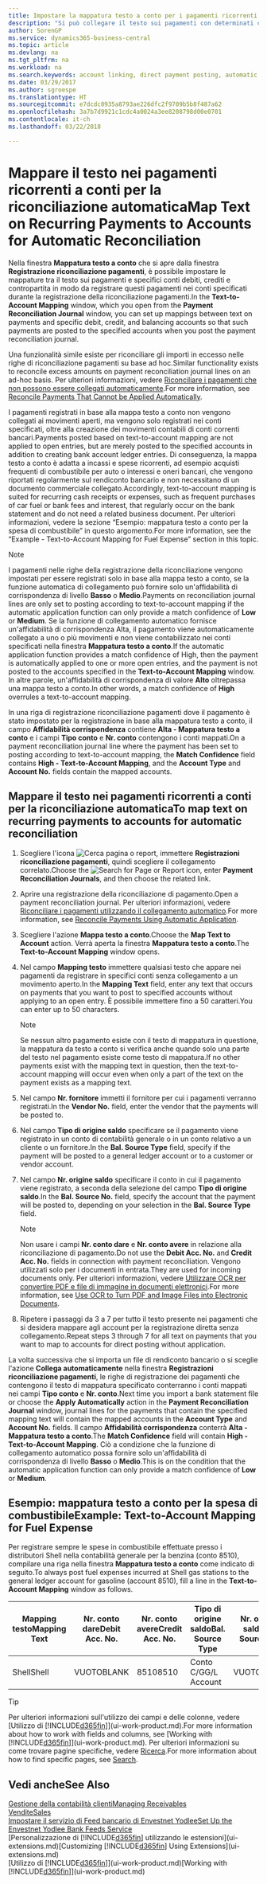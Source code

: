 ```yaml
---
title: Impostare la mappatura testo a conto per i pagamenti ricorrenti | Documenti Microsoft
description: "Si può collegare il testo sui pagamenti con determinati conti, in modo che i pagamenti vengano registrati nei conti quando si effettua la registrazione riconciliazione pagamenti."
author: SorenGP
ms.service: dynamics365-business-central
ms.topic: article
ms.devlang: na
ms.tgt_pltfrm: na
ms.workload: na
ms.search.keywords: account linking, direct payment posting, automatic payment processing, reconcile payment, recurring expense, recurring cash receipt
ms.date: 03/29/2017
ms.author: sgroespe
ms.translationtype: HT
ms.sourcegitcommit: e7dcdc0935a8793ae226dfc2f9709b5b8f487a62
ms.openlocfilehash: 3a7b7d9921c1cdc4a0024a3ee8208798d00e0701
ms.contentlocale: it-ch
ms.lasthandoff: 03/22/2018

---
```

# <a name="map-text-on-recurring-payments-to-accounts-for-automatic-reconciliation"></a><span data-ttu-id="54aff-103">Mappare il testo nei pagamenti ricorrenti a conti per la riconciliazione automatica</span><span class="sxs-lookup"><span data-stu-id="54aff-103">Map Text on Recurring Payments to Accounts for Automatic Reconciliation</span></span>
<span data-ttu-id="54aff-104">Nella finestra **Mappatura testo a conto** che si apre dalla finestra **Registrazione riconciliazione pagamenti**, è possibile impostare le mappature tra il testo sui pagamenti e specifici conti debiti, crediti e contropartita in modo da registrare questi pagamenti nei conti specificati durante la registrazione della riconciliazione pagamenti.</span><span class="sxs-lookup"><span data-stu-id="54aff-104">In the **Text-to-Account Mapping** window, which you open from the **Payment Reconciliation Journal** window, you can set up mappings between text on payments and specific debit, credit, and balancing accounts so that such payments are posted to the specified accounts when you post the payment reconciliation journal.</span></span>

<span data-ttu-id="54aff-105">Una funzionalità simile esiste per riconciliare gli importi in eccesso nelle righe di riconciliazione pagamenti su base ad hoc.</span><span class="sxs-lookup"><span data-stu-id="54aff-105">Similar functionality exists to reconcile excess amounts on payment reconciliation journal lines on an ad-hoc basis.</span></span> <span data-ttu-id="54aff-106">Per ulteriori informazioni, vedere [Riconciliare i pagamenti che non possono essere collegati automaticamente](receivables-how-reconcile-payments-cannot-apply-auto.md).</span><span class="sxs-lookup"><span data-stu-id="54aff-106">For more information, see [Reconcile Payments That Cannot be Applied Automatically](receivables-how-reconcile-payments-cannot-apply-auto.md).</span></span>

<span data-ttu-id="54aff-107">I pagamenti registrati in base alla mappa testo a conto non vengono collegati ai movimenti aperti, ma vengono solo registrati nei conti specificati, oltre alla creazione dei movimenti contabili di conti correnti bancari.</span><span class="sxs-lookup"><span data-stu-id="54aff-107">Payments posted based on text-to-account mapping are not applied to open entries, but are merely posted to the specified accounts in addition to creating bank account ledger entries.</span></span> <span data-ttu-id="54aff-108">Di conseguenza, la mappa testo a conto è adatta a incassi e spese ricorrenti, ad esempio acquisti frequenti di combustibile per auto o interessi e oneri bancari, che vengono riportati regolarmente sul rendiconto bancario e non necessitano di un documento commerciale collegato.</span><span class="sxs-lookup"><span data-stu-id="54aff-108">Accordingly, text-to-account mapping is suited for recurring cash receipts or expenses, such as frequent purchases of car fuel or bank fees and interest, that regularly occur on the bank statement and do not need a related business document.</span></span> <span data-ttu-id="54aff-109">Per ulteriori informazioni, vedere la sezione “Esempio: mappatura testo a conto per la spesa di combustibile” in questo argomento.</span><span class="sxs-lookup"><span data-stu-id="54aff-109">For more information, see the “Example - Text-to-Account Mapping for Fuel Expense” section in this topic.</span></span>

> [!NOTE]  
>   <span data-ttu-id="54aff-110">I pagamenti nelle righe della registrazione della riconciliazione vengono impostati per essere registrati solo in base alla mappa testo a conto, se la funzione automatica di collegamento può fornire solo un'affidabilità di corrispondenza di livello **Basso** o **Medio**.</span><span class="sxs-lookup"><span data-stu-id="54aff-110">Payments on reconciliation journal lines are only set to posting according to text-to-account mapping if the automatic application function can only provide a match confidence of **Low** or **Medium**.</span></span> <span data-ttu-id="54aff-111">Se la funzione di collegamento automatico fornisce un'affidabilità di corrispondenza Alta, il pagamento viene automaticamente collegato a uno o più movimenti e non viene contabilizzato nei conti specificati nella finestra **Mappatura testo a conto**.</span><span class="sxs-lookup"><span data-stu-id="54aff-111">If the automatic application function provides a match confidence of High, then the payment is automatically applied to one or more open entries, and the payment is not posted to the accounts specified in the **Text-to-Account Mapping** window.</span></span> <span data-ttu-id="54aff-112">In altre parole, un'affidabilità di corrispondenza di valore **Alto** oltrepassa una mappa testo a conto.</span><span class="sxs-lookup"><span data-stu-id="54aff-112">In other words, a match confidence of **High** overrules a text-to-account mapping.</span></span>

<span data-ttu-id="54aff-113">In una riga di registrazione riconciliazione pagamenti dove il pagamento è stato impostato per la registrazione in base alla mappatura testo a conto, il campo **Affidabilità corrispondenza** contiene **Alta - Mappatura testo a conto** e i campi **Tipo conto** e **Nr. conto** contengono i conti mappati.</span><span class="sxs-lookup"><span data-stu-id="54aff-113">On a payment reconciliation journal line where the payment has been set to posting according to text-to-account mapping, the **Match Confidence** field contains **High - Text-to-Account Mapping**, and the **Account Type** and **Account No.** fields contain the mapped accounts.</span></span>

## <a name="to-map-text-on-recurring-payments-to-accounts-for-automatic-reconciliation"></a><span data-ttu-id="54aff-114">Mappare il testo nei pagamenti ricorrenti a conti per la riconciliazione automatica</span><span class="sxs-lookup"><span data-stu-id="54aff-114">To map text on recurring payments to accounts for automatic reconciliation</span></span>
1. <span data-ttu-id="54aff-115">Scegliere l'icona ![Cerca pagina o report](media/ui-search/search_small.png "icona Cerca pagina o report"), immettere **Registrazioni riconciliazione pagamenti**, quindi scegliere il collegamento correlato.</span><span class="sxs-lookup"><span data-stu-id="54aff-115">Choose the ![Search for Page or Report](media/ui-search/search_small.png "Search for Page or Report icon") icon, enter **Payment Reconciliation Journals**, and then choose the related link.</span></span>
2. <span data-ttu-id="54aff-116">Aprire una registrazione della riconciliazione di pagamento.</span><span class="sxs-lookup"><span data-stu-id="54aff-116">Open a payment reconciliation journal.</span></span> <span data-ttu-id="54aff-117">Per ulteriori informazioni, vedere [Riconciliare i pagamenti utilizzando il collegamento automatico](receivables-how-reconcile-payments-auto-application.md).</span><span class="sxs-lookup"><span data-stu-id="54aff-117">For more information, see [Reconcile Payments Using Automatic Application](receivables-how-reconcile-payments-auto-application.md).</span></span>
3. <span data-ttu-id="54aff-118">Scegliere l'azione **Mappa testo a conto**.</span><span class="sxs-lookup"><span data-stu-id="54aff-118">Choose the **Map Text to Account** action.</span></span> <span data-ttu-id="54aff-119">Verrà aperta la finestra **Mappatura testo a conto**.</span><span class="sxs-lookup"><span data-stu-id="54aff-119">The **Text-to-Account Mapping** window opens.</span></span>
4. <span data-ttu-id="54aff-120">Nel campo **Mapping testo** immettere qualsiasi testo che appare nei pagamenti da registrare in specifici conti senza collegamento a un movimento aperto.</span><span class="sxs-lookup"><span data-stu-id="54aff-120">In the **Mapping Text** field, enter any text that occurs on payments that you want to post to specified accounts without applying to an open entry.</span></span> <span data-ttu-id="54aff-121">È possibile immettere fino a 50 caratteri.</span><span class="sxs-lookup"><span data-stu-id="54aff-121">You can enter up to 50 characters.</span></span>

    > [!NOTE]  
    >   <span data-ttu-id="54aff-122">Se nessun altro pagamento esiste con il testo di mappatura in questione, la mappatura da testo a conto si verifica anche quando solo una parte del testo nel pagamento esiste come testo di mappatura.</span><span class="sxs-lookup"><span data-stu-id="54aff-122">If no other payments exist with the mapping text in question, then the text-to-account mapping will occur even when only a part of the text on the payment exists as a mapping text.</span></span>
5. <span data-ttu-id="54aff-123">Nel campo **Nr. fornitore** immetti il fornitore per cui i pagamenti verranno registrati.</span><span class="sxs-lookup"><span data-stu-id="54aff-123">In the **Vendor No.** field, enter the vendor that the payments will be posted to.</span></span>
6. <span data-ttu-id="54aff-124">Nel campo **Tipo di origine saldo** specificare se il pagamento viene registrato in un conto di contabilità generale o in un conto relativo a un cliente o un fornitore.</span><span class="sxs-lookup"><span data-stu-id="54aff-124">In the **Bal. Source Type** field, specify if the payment will be posted to a general ledger account or to a customer or vendor account.</span></span>
7. <span data-ttu-id="54aff-125">Nel campo **Nr. origine saldo** specificare il conto in cui il pagamento viene registrato, a seconda della selezione del campo **Tipo di origine saldo**.</span><span class="sxs-lookup"><span data-stu-id="54aff-125">In the **Bal. Source No.** field, specify the account that the payment will be posted to, depending on your selection in the **Bal. Source Type** field.</span></span>

    > [!NOTE]
    > <span data-ttu-id="54aff-126">Non usare i campi **Nr. conto dare** e **Nr. conto avere** in relazione alla riconciliazione di pagamento.</span><span class="sxs-lookup"><span data-stu-id="54aff-126">Do not use the **Debit Acc. No.** and **Credit Acc. No.** fields in connection with payment reconciliation.</span></span> <span data-ttu-id="54aff-127">Vengono utilizzati solo per i documenti in entrata.</span><span class="sxs-lookup"><span data-stu-id="54aff-127">They are used for incoming documents only.</span></span> <span data-ttu-id="54aff-128">Per ulteriori informazioni, vedere [Utilizzare OCR per convertire PDF e file di immagine in documenti elettronici](across-how-use-ocr-pdf-images-files.md).</span><span class="sxs-lookup"><span data-stu-id="54aff-128">For more information, see [Use OCR to Turn PDF and Image Files into Electronic Documents](across-how-use-ocr-pdf-images-files.md).</span></span>

8. <span data-ttu-id="54aff-129">Ripetere i passaggi da 3 a 7 per tutto il testo presente nei pagamenti che si desidera mappare agli account per la registrazione diretta senza collegamento.</span><span class="sxs-lookup"><span data-stu-id="54aff-129">Repeat steps 3 through 7 for all text on payments that you want to map to accounts for direct posting without application.</span></span>

<span data-ttu-id="54aff-130">La volta successiva che si importa un file di rendiconto bancario o si sceglie l'azione **Collega automaticamente** nella finestra **Registrazioni riconciliazione pagamenti**, le righe di registrazione dei pagamenti che contengono il testo di mappatura specificato conterranno i conti mappati nei campi **Tipo conto** e **Nr. conto**.</span><span class="sxs-lookup"><span data-stu-id="54aff-130">Next time you import a bank statement file or choose the **Apply Automatically** action in the **Payment Reconciliation Journal** window, journal lines for the payments that contain the specified mapping text will contain the mapped accounts in the **Account Type** and **Account No.** fields.</span></span> <span data-ttu-id="54aff-131">Il campo **Affidabilità corrispondenza** conterrà **Alta - Mappatura testo a conto**.</span><span class="sxs-lookup"><span data-stu-id="54aff-131">The **Match Confidence** field will contain **High - Text-to-Account Mapping**.</span></span> <span data-ttu-id="54aff-132">Ciò a condizione che la funzione di collegamento automatico possa fornire solo un'affidabilità di corrispondenza di livello **Basso** o **Medio**.</span><span class="sxs-lookup"><span data-stu-id="54aff-132">This is on the condition that the automatic application function can only provide a match confidence of **Low** or **Medium**.</span></span>

## <a name="example-text-to-account-mapping-for-fuel-expense"></a><span data-ttu-id="54aff-133">Esempio: mappatura testo a conto per la spesa di combustibile</span><span class="sxs-lookup"><span data-stu-id="54aff-133">Example: Text-to-Account Mapping for Fuel Expense</span></span>
<span data-ttu-id="54aff-134">Per registrare sempre le spese in combustibile effettuate presso i distributori Shell nella contabilità generale per la benzina (conto 8510), compilare una riga nella finestra **Mappatura testo a conto** come indicato di seguito.</span><span class="sxs-lookup"><span data-stu-id="54aff-134">To always post fuel expenses incurred at Shell gas stations to the general ledger account for gasoline (account 8510), fill a line in the **Text-to-Account Mapping** window as follows.</span></span>

| <span data-ttu-id="54aff-135">Mapping testo</span><span class="sxs-lookup"><span data-stu-id="54aff-135">Mapping Text</span></span> | <span data-ttu-id="54aff-136">Nr. conto dare</span><span class="sxs-lookup"><span data-stu-id="54aff-136">Debit Acc. No.</span></span> | <span data-ttu-id="54aff-137">Nr. conto avere</span><span class="sxs-lookup"><span data-stu-id="54aff-137">Credit Acc. No.</span></span> | <span data-ttu-id="54aff-138">Tipo di origine saldo</span><span class="sxs-lookup"><span data-stu-id="54aff-138">Bal. Source Type</span></span> | <span data-ttu-id="54aff-139">Nr. origine saldo</span><span class="sxs-lookup"><span data-stu-id="54aff-139">Bal. Source No.</span></span> |
| --- | --- | --- | --- | --- |
| <span data-ttu-id="54aff-140">Shell</span><span class="sxs-lookup"><span data-stu-id="54aff-140">Shell</span></span> |<span data-ttu-id="54aff-141">VUOTO</span><span class="sxs-lookup"><span data-stu-id="54aff-141">BLANK</span></span> |<span data-ttu-id="54aff-142">8510</span><span class="sxs-lookup"><span data-stu-id="54aff-142">8510</span></span> |<span data-ttu-id="54aff-143">Conto C/G</span><span class="sxs-lookup"><span data-stu-id="54aff-143">G/L Account</span></span> |<span data-ttu-id="54aff-144">VUOTO</span><span class="sxs-lookup"><span data-stu-id="54aff-144">BLANK</span></span> |

> [!TIP]  
>   <span data-ttu-id="54aff-145">Per ulteriori informazioni sull'utilizzo dei campi e delle colonne, vedere [Utilizzo di [!INCLUDE[d365fin](includes/d365fin_long_md.md)]](ui-work-product.md).</span><span class="sxs-lookup"><span data-stu-id="54aff-145">For more information about how to work with fields and columns, see [Working with [!INCLUDE[d365fin](includes/d365fin_long_md.md)]](ui-work-product.md).</span></span> <span data-ttu-id="54aff-146">Per ulteriori informazioni su come trovare pagine specifiche, vedere [Ricerca](ui-search.md).</span><span class="sxs-lookup"><span data-stu-id="54aff-146">For more information about how to find specific pages, see [Search](ui-search.md).</span></span>

## <a name="see-also"></a><span data-ttu-id="54aff-147">Vedi anche</span><span class="sxs-lookup"><span data-stu-id="54aff-147">See Also</span></span>
[<span data-ttu-id="54aff-148">Gestione della contabilità clienti</span><span class="sxs-lookup"><span data-stu-id="54aff-148">Managing Receivables</span></span>](receivables-manage-receivables.md)  
[<span data-ttu-id="54aff-149">Vendite</span><span class="sxs-lookup"><span data-stu-id="54aff-149">Sales</span></span>](sales-manage-sales.md)  
[<span data-ttu-id="54aff-150">Impostare il servizio di Feed bancario di Envestnet Yodlee</span><span class="sxs-lookup"><span data-stu-id="54aff-150">Set Up the Envestnet Yodlee Bank Feeds Service</span></span>](bank-how-setup-bank-statement-service.md)  
<span data-ttu-id="54aff-151">[Personalizzazione di [!INCLUDE[d365fin](includes/d365fin_md.md)] utilizzando le estensioni](ui-extensions.md)</span><span class="sxs-lookup"><span data-stu-id="54aff-151">[Customizing [!INCLUDE[d365fin](includes/d365fin_md.md)] Using Extensions](ui-extensions.md)</span></span>  
<span data-ttu-id="54aff-152">[Utilizzo di [!INCLUDE[d365fin](includes/d365fin_md.md)]](ui-work-product.md)</span><span class="sxs-lookup"><span data-stu-id="54aff-152">[Working with [!INCLUDE[d365fin](includes/d365fin_md.md)]](ui-work-product.md)</span></span>

